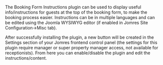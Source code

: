 The Booking Form Instructions plugin can be used to display useful info/instructions for guests at the top of the booking form, to make the booking process easier. Instructions can be in multiple languages and can be edited using the Joomla WYSIWYG editor (if enabled in Jomres Site Configuration->Misc tab). 

After successfully installing the plugin, a new button will be created in the Settings section of your Jomres frontend control panel (the settings for this plugin require manager or super property manager access, not available for receptionists). From here you can enable/disable the plugin and edit the instructions/content.
